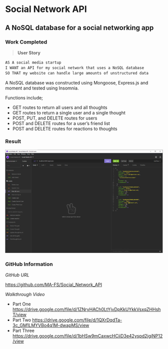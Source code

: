 # Social Network API

## A NoSQL database for a social networking app

### Work Completed

> **User Story**

```md
AS A social media startup
I WANT an API for my social network that uses a NoSQL database
SO THAT my website can handle large amounts of unstructured data
```

A NoSQL database was constructed using Mongoose, Express.js and moment and tested using Insomnia.

Functions include;

- GET routes to return all users and all thoughts
- GET routes to return a single user and a single thought
- POST, PUT, and DELETE routes for users
- POST and DELETE routes for a user’s friend list
- POST and DELETE routes for reactions to thoughts

### **Result**

![Social Network API](https://github.com/MA-FS/Social_Network_API/blob/main/assets/Insomnia.png?raw=true)

### **GitHub Information**

_GitHub URL_

https://github.com/MA-FS/Social_Network_API

_Walkthrough Video_

- Part One
  https://drive.google.com/file/d/1ZNryHACh0LtYjvDpKkUYkkVsxqZHHshT/view
- Part Two
  https://drive.google.com/file/d/1QXrDqdTa-3c_GM1LMYVBo4q1M-dwapMS/view
- Part Three
  https://drive.google.com/file/d/1bHSw9mCaxwcHCiiD3e42yspd2jgiNP12/view

